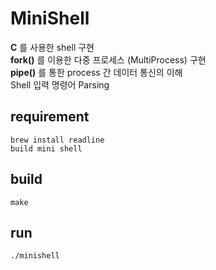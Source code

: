 # MiniShell

**C** 를 사용한 shell 구현 \
**fork()** 를 이용한 다중 프로세스 (MultiProcess) 구현 \
**pipe()** 를 통한 process 간 데이터 통신의 이해 \
Shell 입력 명령어 Parsing

## requirement
```
brew install readline
build mini shell
```

## build
```
make
```

## run
```
./minishell
```